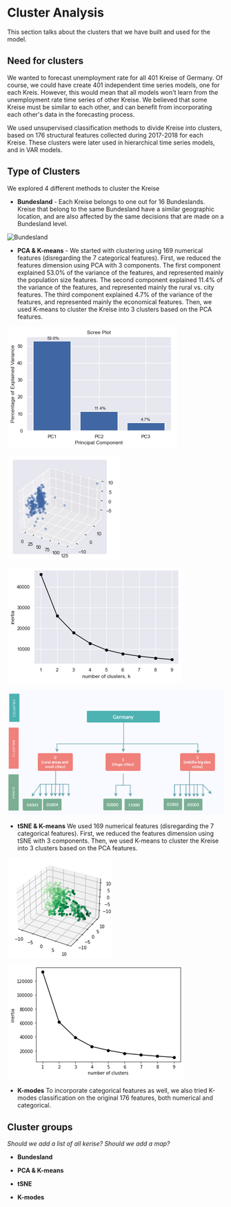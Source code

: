 # Cluster Analysis 
This section talks about the clusters that we have built 
and used for the model. 

## Need for clusters 
We wanted to forecast unemployment rate for all 401 Kreise of Germany. 
Of course, we could have create 401 independent time series models, one for each Kreis. 
However, this would mean that all models won't learn from the unemployment rate time series of other Kreise. 
We believed that some Kreise must be similar to each other, 
and can benefit from incorporating each other's data in the forecasting process.

We used unsupervised classification methods to divide Kreise into clusters, 
based on 176 structural features collected during 2017-2018 for each Kreise. 
These clusters were later used in hierarchical time series models, and in VAR models.  


## Type of Clusters 
We explored 4 different methods to cluster the Kreise

* **Bundesland** - Each Kreise belongs to one out for 16 Bundeslands. 
Kreise that belong to the same Bundesland have a similar geographic location, 
and are also affected by the same decisions that are made on a Bundesland level. 

![Bundesland](https://i.imgur.com/Se78LkN.png)

* **PCA & K-means** - We started with clustering using 169 numerical features (disregarding the 7 categorical features). 
First, we reduced the features dimension using PCA 
with 3 components. 
The first component explained 53.0% of the variance of the features, 
and represented mainly the population size features. 
The second component explained 11.4% of the variance of the features, 
and represented mainly the rural vs. city features. 
The third component explained 4.7% of the variance of the features, 
and represented mainly the economical features. 
Then, we used K-means to cluster the Kreise into 3 clusters based on the PCA features. 


![PCA & K-means](./clusters_screenshots/PCA1.png)

![PCA & K-means](./clusters_screenshots/PCA2.png)

![PCA & K-means](./clusters_screenshots/Kmeans_of_PCA.png)

![PCA & K-means](./clusters_screenshots/hierarchy_PCA.png)

* **tSNE & K-means** We used 169 numerical features (disregarding the 7 categorical features). 
First, we reduced the features dimension using tSNE with 3 components. 
Then, we used K-means to cluster the Kreise into 3 clusters based on the PCA features. 
  

![tSNE & K-means](./clusters_screenshots/tSNE.png)

![tSNE & K-means](./clusters_screenshots/Kmeans_of_tSNE.png)


* **K-modes** To incorporate categorical features as well, 
we also tried K-modes classification on the original 176 features, both numerical and categorical. 


## Cluster groups 

*Should we add a list of all kerise?*
*Should we add a map?*


* **Bundesland**

* **PCA & K-means**

* **tSNE**

* **K-modes** 